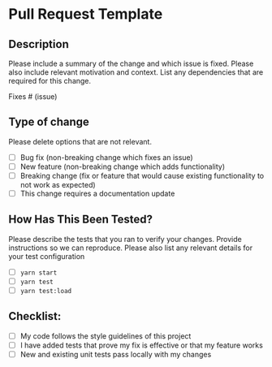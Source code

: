 # Pull Request Template

## Description

Please include a summary of the change and which issue is fixed. Please also include relevant motivation and context. List any dependencies that are required for this change.

Fixes # (issue)

## Type of change

Please delete options that are not relevant.

- [ ] Bug fix (non-breaking change which fixes an issue)
- [ ] New feature (non-breaking change which adds functionality)
- [ ] Breaking change (fix or feature that would cause existing functionality to not work as expected)
- [ ] This change requires a documentation update

## How Has This Been Tested?

Please describe the tests that you ran to verify your changes. Provide instructions so we can reproduce. Please also list any relevant details for your test configuration

- [ ] `yarn start`
- [ ] `yarn test`
- [ ] `yarn test:load`

## Checklist:

- [ ] My code follows the style guidelines of this project
- [ ] I have added tests that prove my fix is effective or that my feature works
- [ ] New and existing unit tests pass locally with my changes

